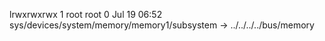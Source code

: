 lrwxrwxrwx 1 root root 0 Jul 19 06:52 sys/devices/system/memory/memory1/subsystem -> ../../../../bus/memory
